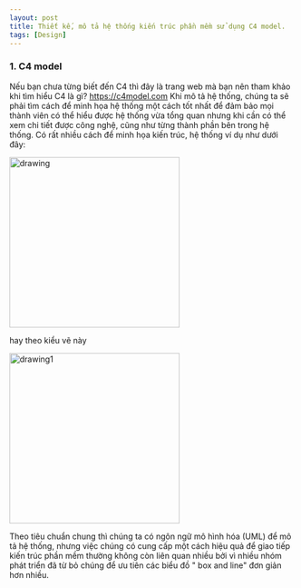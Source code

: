 ```yaml
---
layout: post
title: Thiết kế, mô tả hệ thống kiến trúc phần mềm sử dụng C4 model.
tags: [Design]
---
```


### 1. C4 model

Nếu bạn chưa từng biết đến C4 thì đây là trang web mà bạn nên tham khảo khi tìm hiểu C4 là gì? https://c4model.com
Khi mô tả hệ thống, chúng ta sẽ phải tìm cách để minh họa hệ thống một cách tốt nhất để đảm bảo mọi thành viên có thể hiểu được 
hệ thống vừa tổng quan nhưng khi cần có thể xem chi tiết được công nghệ, cũng như từng thành phần bên trong hệ thống. 
Có rất nhiều cách để minh họa kiến trúc, hệ thống ví dụ như dưới đây:

<img src="https://c4model.com/img/sketch-3.jpg" alt="drawing" width="300"/>

hay theo kiểu vẽ này 

<img src="https://c4model.com/img/sketch-3.jpg" alt="drawing1" width="300"/>

Theo tiêu chuẩn chung thì chúng ta có ngôn ngữ mô hình hóa (UML) để mô tả hệ thống, nhưng việc chúng có cung cấp một cách hiệu quả để giao tiếp kiến trúc phần mềm thường không còn liên quan nhiều bởi vì nhiều nhóm phát triển đã từ bỏ chúng để ưu tiên các biểu đồ " box and line" đơn giản hơn nhiều.


